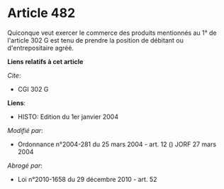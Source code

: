 # Article 482

Quiconque veut exercer le commerce des produits mentionnés au 1° de l'article 302 G est tenu de prendre la position de
débitant ou d'entrepositaire agréé.

**Liens relatifs à cet article**

_Cite_:

  - CGI 302 G

**Liens**:

  - HISTO: Edition du 1er janvier 2004

_Modifié par_:

  - Ordonnance n°2004-281 du 25 mars 2004 - art. 12 () JORF 27 mars 2004

_Abrogé par_:

  - Loi n°2010-1658 du 29 décembre 2010 - art. 52
